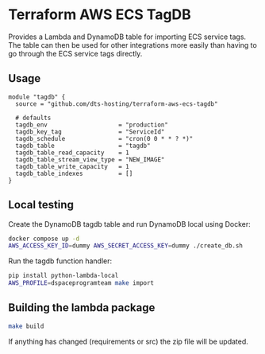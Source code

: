 # Terraform AWS ECS TagDB

Provides a Lambda and DynamoDB table for importing ECS service tags. The
table can then be used for other integrations more easily than having to
go through the ECS service tags directly.

## Usage

```hcl
module "tagdb" {
  source = "github.com/dts-hosting/terraform-aws-ecs-tagdb"

  # defaults
  tagdb_env                    = "production"
  tagdb_key_tag                = "ServiceId"
  tagdb_schedule               = "cron(0 0 * * ? *)"
  tagdb_table                  = "tagdb"
  tagdb_table_read_capacity    = 1
  tagdb_table_stream_view_type = "NEW_IMAGE"
  tagdb_table_write_capacity   = 1
  tagdb_table_indexes          = []
}
```

## Local testing

Create the DynamoDB tagdb table and run DynamoDB local using Docker:

```bash
docker compose up -d
AWS_ACCESS_KEY_ID=dummy AWS_SECRET_ACCESS_KEY=dummy ./create_db.sh
```

Run the tagdb function handler:

```bash
pip install python-lambda-local
AWS_PROFILE=dspaceprogramteam make import
```

## Building the lambda package

```bash
make build
```

If anything has changed (requirements or src) the zip file will be updated.
